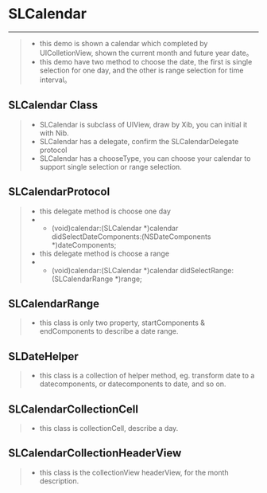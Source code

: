 # SLCalendar
---
>* this demo is shown a calendar which completed by UIColletionView, shown the current month and future year date。
>* this demo have two method to choose the date, the first is single selection for one day, and the other is range selection for time interval。

## SLCalendar Class

>* SLCalendar is subclass of UIView, draw by Xib, you can initial it with Nib.
>* SLCalendar has a delegate, confirm the SLCalendarDelegate protocol
>* SLCalendar has a chooseType, you can choose your calendar to support single selection or range selection.

## SLCalendarProtocol

>* this delegate method is choose one day
>* - (void)calendar:(SLCalendar *)calendar didSelectDateComponents:(NSDateComponents *)dateComponents;
>* this delegate method is choose a range
>* - (void)calendar:(SLCalendar *)calendar didSelectRange:(SLCalendarRange *)range;

## SLCalendarRange

>* this class is only two property, startComponents & endComponents to describe a date range.

## SLDateHelper

>* this class is a collection of helper method, eg. transform date to a datecomponents, or datecomponents to date, and so on.

## SLCalendarCollectionCell

>* this class is collectionCell, describe a day.

## SLCalendarCollectionHeaderView

>* this class is the collectionView headerView, for the month description.
